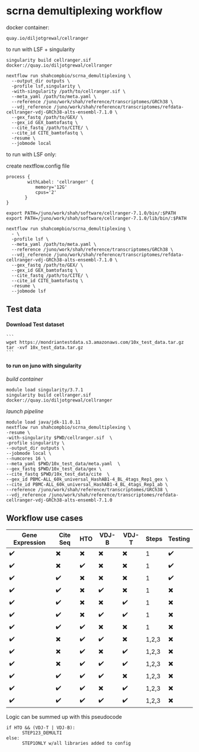 # scrna demultiplexing workflow




docker container:
```
quay.io/diljotgrewal/cellranger

```



to run with LSF + singularity

```
singularity build cellranger.sif docker://quay.io/diljotgrewal/cellranger

nextflow run shahcompbio/scrna_demultiplexing \
  --output_dir outputs \
  -profile lsf,singularity \
  -with-singularity /path/to/cellranger.sif \
  --meta_yaml /path/to/meta.yaml \
  --reference /juno/work/shah/reference/transcriptomes/GRCh38 \
  --vdj_reference /juno/work/shah/reference/transcriptomes/refdata-cellranger-vdj-GRCh38-alts-ensembl-7.1.0 \
  --gex_fastq /path/to/GEX/ \
  --gex_id GEX_bamtofastq \
  --cite_fastq /path/to/CITE/ \
  --cite_id CITE_bamtofastq \
  -resume \
  --jobmode local
```




to run with LSF only:

create nextflow.config file
```
process {
        withLabel: 'cellranger' {
           memory='12G'
           cpus='2'
       }
}
```


```
export PATH=/juno/work/shah/software/cellranger-7.1.0/bin/:$PATH
export PATH=/juno/work/shah/software/cellranger-7.1.0/lib/bin/:$PATH

nextflow run shahcompbio/scrna_demultiplexing \
  - \
  -profile lsf \
  --meta_yaml /path/to/meta.yaml \
  --reference /juno/work/shah/reference/transcriptomes/GRCh38 \
  --vdj_reference /juno/work/shah/reference/transcriptomes/refdata-cellranger-vdj-GRCh38-alts-ensembl-7.1.0 \
  --gex_fastq /path/to/GEX/ \
  --gex_id GEX_bamtofastq \
  --cite_fastq /path/to/CITE/ \
  --cite_id CITE_bamtofastq \
  -resume \
  --jobmode lsf
```









## Test data

#### Download Test dataset
    ```
    wget https://mondriantestdata.s3.amazonaws.com/10x_test_data.tar.gz
    tar -xvf 10x_test_data.tar.gz
    ```

#### to run on juno with singularity

  _build container_
  ```
  module load singularity/3.7.1
  singularity build cellranger.sif docker://quay.io/diljotgrewal/cellranger
  ```

  _launch pipeline_
  ```
  module load java/jdk-11.0.11
  nextflow run shahcompbio/scrna_demultiplexing \
  -resume \
  -with-singularity $PWD/cellranger.sif  \
  -profile singularity \
  --output_dir outputs \
  --jobmode local \
  --numcores 16 \
  --meta_yaml $PWD/10x_test_data/meta.yaml  \
  --gex_fastq $PWD/10x_test_data/gex \
  --cite_fastq $PWD/10x_test_data/cite  \
  --gex_id PBMC-ALL_60k_universal_HashAB1-4_BL_4tags_Rep1_gex \
  --cite_id PBMC-ALL_60k_universal_HashAB1-4_BL_4tags_Rep1_ab \
  --reference /juno/work/shah/reference/transcriptomes/GRCh38 \
  --vdj_reference /juno/work/shah/reference/transcriptomes/refdata-cellranger-vdj-GRCh38-alts-ensembl-7.1.0
  ```





## Workflow use cases


| Gene Expression        | Cite Seq               | HTO                    | VDJ-B                  | VDJ-T                  | Steps | Testing             |
|------------------------|------------------------|------------------------|------------------------|------------------------|-------|---------------------|
|:heavy_check_mark:      |:heavy_multiplication_x:|:heavy_multiplication_x:|:heavy_multiplication_x:|:heavy_multiplication_x:|1      | :heavy_check_mark:  |
|:heavy_check_mark:      |:heavy_multiplication_x:|:heavy_check_mark:      |:heavy_multiplication_x:|:heavy_multiplication_x:|1      | :heavy_check_mark:  |
|:heavy_check_mark:      |:heavy_check_mark:      |:heavy_multiplication_x:|:heavy_multiplication_x:|:heavy_multiplication_x:|1      | :heavy_check_mark:  |
|:heavy_check_mark:      |:heavy_check_mark:      |:heavy_multiplication_x:|:heavy_check_mark:      |:heavy_multiplication_x:|1      | :heavy_multiplication_x:  |
|:heavy_check_mark:      |:heavy_check_mark:      |:heavy_multiplication_x:|:heavy_multiplication_x:|:heavy_check_mark:      |1      | :heavy_multiplication_x:  |
|:heavy_check_mark:      |:heavy_check_mark:      |:heavy_multiplication_x:|:heavy_check_mark:      |:heavy_check_mark:      |1      | :heavy_multiplication_x:  |
|:heavy_check_mark:      |:heavy_check_mark:      |:heavy_check_mark:      |:heavy_multiplication_x:|:heavy_multiplication_x:|1      | :heavy_multiplication_x:  |
|:heavy_check_mark:      |:heavy_multiplication_x:|:heavy_check_mark:      |:heavy_check_mark:      |:heavy_multiplication_x:|1,2,3  | :heavy_multiplication_x:  |
|:heavy_check_mark:      |:heavy_multiplication_x:|:heavy_check_mark:      |:heavy_multiplication_x:|:heavy_check_mark:      |1,2,3  | :heavy_multiplication_x:  |
|:heavy_check_mark:      |:heavy_multiplication_x:|:heavy_check_mark:      |:heavy_check_mark:      |:heavy_check_mark:      |1,2,3  | :heavy_multiplication_x:  |
|:heavy_check_mark:      |:heavy_check_mark:      |:heavy_check_mark:      |:heavy_check_mark:      |:heavy_multiplication_x:|1,2,3  | :heavy_multiplication_x:  |
|:heavy_check_mark:      |:heavy_check_mark:      |:heavy_check_mark:      |:heavy_multiplication_x:|:heavy_check_mark:      |1,2,3  | :heavy_multiplication_x:  |
|:heavy_check_mark:      |:heavy_check_mark:      |:heavy_check_mark:      |:heavy_check_mark:      |:heavy_check_mark:      |1,2,3  | :heavy_multiplication_x:  |

Logic can be summed up with this pseudocode
```
if HTO && (VDJ-T | VDJ-B):
      STEP123_DEMULTI
else:
      STEP1ONLY w/all libraries added to config
```
